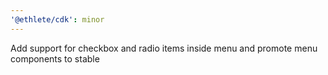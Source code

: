 ```yaml
---
'@ethlete/cdk': minor
---
```


Add support for checkbox and radio items inside menu and promote menu components to stable
